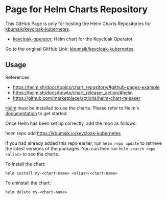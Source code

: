 # Page for Helm Charts Repository

This GitHub Page is only for hosting the Helm Charts Repositories for [kbumsik/keycloak-kubernetes](https://github.com/kbumsik/keycloak-kubernetes).

- [keycloak-operator](./charts/keycloak-operator/): Helm chart for the Keycloak Operator.

Go to the original GitHub Link: [kbumsik/keycloak-kubernetes](https://github.com/kbumsik/keycloak-kubernetes).

## Usage

References:

- https://helm.sh/docs/topics/chart_repository/#github-pages-example
- https://helm.sh/docs/howto/chart_releaser_action/#helm
- https://github.com/marketplace/actions/helm-chart-releaser

[Helm](https://helm.sh) must be installed to use the charts.  Please refer to
Helm's [documentation](https://helm.sh/docs) to get started.

Once Helm has been set up correctly, add the repo as follows:

  helm repo add <alias> https://kbumsik.io/keycloak-kubernetes

If you had already added this repo earlier, run `helm repo update` to retrieve
the latest versions of the packages.  You can then run `helm search repo
<alias>` to see the charts.

To install the <chart-name> chart:

    helm install my-<chart-name> <alias>/<chart-name>

To uninstall the chart:

    helm delete my-<chart-name>
